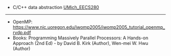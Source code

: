 * C/C++ data abstraction [UMich_EECS280](https://eecs280staff.github.io/notes/07_ADTs_in_C.html#adts-in-c)
---
* OpenMP: https://www.nic.uoregon.edu/iwomp2005/iwomp2005_tutorial_openmp_rvdp.pdf
* Books: Programming Massively Parallel Processors: A Hands-on Approach (2nd Ed) - by David B. Kirk (Author), Wen-mei W. Hwu (Author)

